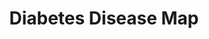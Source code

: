 ---
layout: post
title: Diabetes Disease Map
excerpt: Visualization Showing Correlation of Diabetes to Other Diseases
---